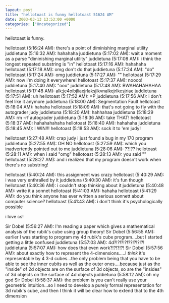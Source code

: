 ```yaml
---
layout: post
title: "hellotoast is funny hellotoast 51624 AM"
date: 2003-03-13 13:53:00 +0000
categories: ["Uncategorized"]
---
```


hellotoast is funny. 

hellotoast (5:16:24 AM): there's a point of diminishing marginal utility
juddietuna (5:16:32 AM): hahahaha
juddietuna (5:17:02 AM): wait a moment as a parse "diminishing marginal utility" 
juddietuna (5:17:08 AM): i think the longest repeated substring is "in" 
hellotoast (5:17:16 AM): hahahaha
hellotoast (5:17:18 AM): omg don't do that
juddietuna (5:17:24 AM): "do"
hellotoast (5:17:24 AM): omg
juddietuna (5:17:27 AM): ""
hellotoast (5:17:29 AM): now i'm doing it everywhere!
hellotoast (5:17:37 AM): noooo!
juddietuna (5:17:40 AM): "ooo"
juddietuna (5:17:48 AM): BWAHAHAHAHAA
hellotoast (5:17:48 AM): alk;je4oibjliaejrlaksjlkvnalkejrlkesjriae
juddietuna (5:17:51 AM): uh 
hellotoast (5:17:52 AM): =P
juddietuna (5:17:56 AM): i don't feel like it anymore 
juddietuna (5:18:00 AM): Segmentation Fault 
hellotoast (5:18:04 AM): hahaha
hellotoast (5:18:09 AM): that's not going to fly with the autograder judy
juddietuna (5:18:20 AM): hahhahaa
juddietuna (5:18:29 AM): rm -rf autograder
juddietuna (5:18:36 AM): take THAT!
hellotoast (5:18:37 AM): hahahahahaha
hellotoast (5:18:40 AM): hahahaha
juddietuna (5:18:45 AM): I WIN!!!
hellotoast (5:18:53 AM): sock it to 'em judy!

hellotoast (5:27:48 AM): crap judy i just found a bug in my 170 program
juddietuna (5:27:55 AM): OH NO 
hellotoast (5:27:59 AM): which you inadvertently pointed out to me
juddietuna (5:28:06 AM): ??!??
hellotoast (5:28:11 AM): when i said "omg"
hellotoast (5:28:13 AM): you said ""
hellotoast (5:28:27 AM): and i realized that my program doesn't work when there's no substring!

hellotoast (5:40:24 AM): this assignment was crazy
hellotoast (5:40:29 AM): i was very enthralled by it
juddietuna (5:40:30 AM): it's fun though 
hellotoast (5:40:36 AM): i couldn't stop thinking about it
juddietuna (5:40:48 AM): write it a sonnet 
hellotoast (5:41:03 AM): hahaha
hellotoast (5:41:29 AM): do you think anyone has ever written a serious sonnett about computer science?
hellotoast (5:41:43 AM): i don't think it's psychologically possible 

i love cs!

Sir Dobel (5:56:27 AM): I'm reading a paper which gives a mathematical analysis of the rubik's cube using group theory!
Sir Dobel (5:56:55 AM): earlier I was starting to program my 4d rubik's cube program....but I started getting a little confused
juddietuna (5:57:03 AM): 4d?!?!?!?!??!?!?!?!
juddietuna (5:57:07 AM): how does that even work?!?!?!?! 
Sir Dobel (5:57:56 AM): about exactly how to represent the 4-dimensions.....I *think* it's representable by 4 3-d cubes...the only problem being that you have to be able to see the inner cubits as well as the outer ones....because just as the "inside" of 2d objects are on the surface of 3d objects, so are the "insides" of 3d objects on the surface of 4d objects
juddietuna (5:58:12 AM): oh my god 
Sir Dobel (5:58:37 AM): the problem is you can't really use your geometric intuition...so I need to develop a purely formal representation for 3d rubik's cube, and then I think it will be clear how to extend that to the 4th dimension